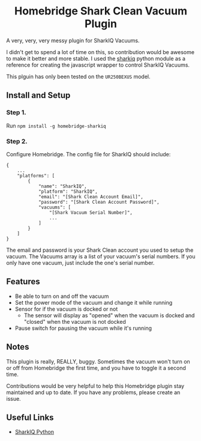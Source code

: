 <span align="center">

# Homebridge Shark Clean Vacuum Plugin

</span>

A very, very, very messy plugin for SharkIQ Vacuums.

I didn't get to spend a lot of time on this, so contribution would be awesome to make it better and more stable. I used the [sharkiq](https://github.com/JeffResc/sharkiq/) python module as a reference for creating the javascript wrapper to control SharkIQ Vacuums.

This plguin has only been tested on the `UR250BEXUS` model.

## Install and Setup

### Step 1.

Run `npm install -g homebridge-sharkiq`

### Step 2.

Configure Homebridge. The config file for SharkIQ should include:
```
{
    ...
    "platforms": [
        {
            "name": "SharkIQ",
            "platform": "SharkIQ",
            "email": "[Shark Clean Account Email]",
            "password": "[Shark Clean Account Password]",
            "vacuums": [
                "[Shark Vacuum Serial Number]",
                ...
            ]
        }
    ]
}
```

The email and password is your Shark Clean account you used to setup the vacuum. The Vacuums array is a list of your vacuum's serial numbers. If you only have one vacuum, just include the one's serial number.

## Features

- Be able to turn on and off the vacuum
- Set the power mode of the vacuum and change it while running
- Sensor for if the vacuum is docked or not
    - The sensor will display as "opened" when the vacuum is docked and "closed" when the vacuum is not docked
- Pause switch for pausing the vacuum while it's running

## Notes

This plugin is really, REALLY, buggy. Sometimes the vacuum won't turn on or off from Homebridge the first time, and you have to toggle it a second time.

Contributions would be very helpful to help this Homebridge plugin stay maintained and up to date. If you have any problems, please create an issue.

## Useful Links
- [SharkIQ Python](https://github.com/JeffResc/sharkiq/)
